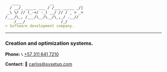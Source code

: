 ```markdown
   ____             __             
  / __/_ _____ ___ / /___ _____ _/|
 _\ \/ // (_-</ -_) __/ // / _ > _<
/___/\_, /___/\__/\__/\_,_/ .__//  
    /___/                /_/       
> Software development company.

```
----

###  Creation and optimization systems.

**Phone:** 📞 [+57 311 641 7210](tel:+573116417210)

**Contact:** 📧 [carlos@sysetup.com](mailto:carlos@sysetup.com)